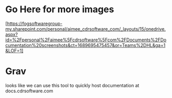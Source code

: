 # Go Here for more images

[https://fogsoftwaregroup-my.sharepoint.com/personal/aimee_cdrsoftware_com/_layouts/15/onedrive.aspx?id=%2Fpersonal%2Faimee%5Fcdrsoftware%5Fcom%2FDocuments%2FDocumentation%20screenshots&ct=1689695475457&or=Teams%2DHL&ga=1&LOF=1]  

# Grav
looks like we can use this tool to quickly host documentation at docs.cdrsoftware.com